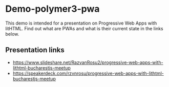 # Demo-polymer3-pwa
  This demo is intended for a presentation on Progressive Web Apps with litHTML. 
  Find out what are PWAs and what is their current state in the links below.

## Presentation links
* https://www.slideshare.net/RazvanRosu2/progressive-web-apps-with-lithtml-bucharestjs-meetup
* https://speakerdeck.com/rzvnrosu/progressive-web-apps-with-lithtml-bucharestjs-meetup

